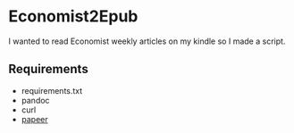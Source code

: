 # Economist2Epub

I wanted to read Economist weekly articles on my kindle so I made a script.

## Requirements
- requirements.txt
- pandoc
- curl
- [papeer](https://github.com/lapwat/papeer)
